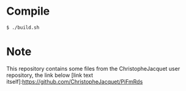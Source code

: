 # Compile
```
$ ./build.sh
```
# Note
This repository contains some files from the ChristopheJacquet user repository, the link below
[link text itself]:https://github.com/ChristopheJacquet/PiFmRds
